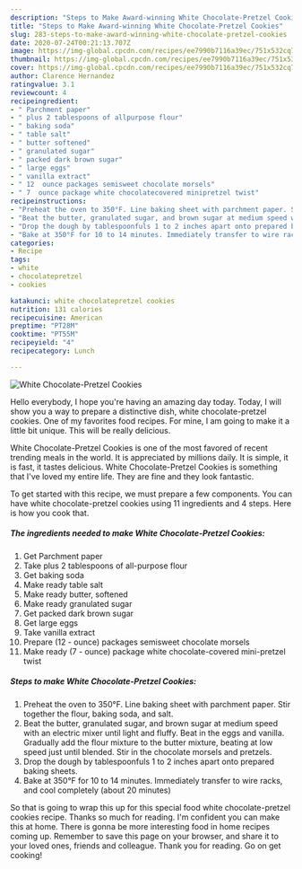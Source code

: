 ```yaml
---
description: "Steps to Make Award-winning White Chocolate-Pretzel Cookies"
title: "Steps to Make Award-winning White Chocolate-Pretzel Cookies"
slug: 283-steps-to-make-award-winning-white-chocolate-pretzel-cookies
date: 2020-07-24T00:21:13.707Z
image: https://img-global.cpcdn.com/recipes/ee7990b7116a39ec/751x532cq70/white-chocolate-pretzel-cookies-recipe-main-photo.jpg
thumbnail: https://img-global.cpcdn.com/recipes/ee7990b7116a39ec/751x532cq70/white-chocolate-pretzel-cookies-recipe-main-photo.jpg
cover: https://img-global.cpcdn.com/recipes/ee7990b7116a39ec/751x532cq70/white-chocolate-pretzel-cookies-recipe-main-photo.jpg
author: Clarence Hernandez
ratingvalue: 3.1
reviewcount: 4
recipeingredient:
- " Parchment paper"
- " plus 2 tablespoons of allpurpose flour"
- " baking soda"
- " table salt"
- " butter softened"
- " granulated sugar"
- " packed dark brown sugar"
- " large eggs"
- " vanilla extract"
- " 12  ounce packages semisweet chocolate morsels"
- " 7  ounce package white chocolatecovered minipretzel twist"
recipeinstructions:
- "Preheat the oven to 350°F. Line baking sheet with parchment paper. Stir together the flour, baking soda, and salt."
- "Beat the butter, granulated sugar, and brown sugar at medium speed with an electric mixer until light and fluffy. Beat in the eggs and vanilla. Gradually add the flour mixture to the butter mixture, beating at low speed just until blended. Stir in the chocolate morsels and pretzels."
- "Drop the dough by tablespoonfuls 1 to 2 inches apart onto prepared baking sheets."
- "Bake at 350°F for 10 to 14 minutes. Immediately transfer to wire racks, and cool completely (about 20 minutes)"
categories:
- Recipe
tags:
- white
- chocolatepretzel
- cookies

katakunci: white chocolatepretzel cookies 
nutrition: 131 calories
recipecuisine: American
preptime: "PT28M"
cooktime: "PT55M"
recipeyield: "4"
recipecategory: Lunch

---
```



![White Chocolate-Pretzel Cookies](https://img-global.cpcdn.com/recipes/ee7990b7116a39ec/751x532cq70/white-chocolate-pretzel-cookies-recipe-main-photo.jpg)

Hello everybody, I hope you're having an amazing day today. Today, I will show you a way to prepare a distinctive dish, white chocolate-pretzel cookies. One of my favorites food recipes. For mine, I am going to make it a little bit unique. This will be really delicious.



White Chocolate-Pretzel Cookies is one of the most favored of recent trending meals in the world. It is appreciated by millions daily. It is simple, it is fast, it tastes delicious. White Chocolate-Pretzel Cookies is something that I've loved my entire life. They are fine and they look fantastic.


To get started with this recipe, we must prepare a few components. You can have white chocolate-pretzel cookies using 11 ingredients and 4 steps. Here is how you cook that.

<!--inarticleads1-->

##### The ingredients needed to make White Chocolate-Pretzel Cookies:

1. Get  Parchment paper
1. Take  plus 2 tablespoons of all-purpose flour
1. Get  baking soda
1. Make ready  table salt
1. Make ready  butter, softened
1. Make ready  granulated sugar
1. Get  packed dark brown sugar
1. Get  large eggs
1. Take  vanilla extract
1. Prepare  (12 - ounce) packages semisweet chocolate morsels
1. Make ready  (7 - ounce) package white chocolate-covered mini-pretzel twist




<!--inarticleads2-->

##### Steps to make White Chocolate-Pretzel Cookies:

1. Preheat the oven to 350°F. Line baking sheet with parchment paper. Stir together the flour, baking soda, and salt.
1. Beat the butter, granulated sugar, and brown sugar at medium speed with an electric mixer until light and fluffy. Beat in the eggs and vanilla. Gradually add the flour mixture to the butter mixture, beating at low speed just until blended. Stir in the chocolate morsels and pretzels.
1. Drop the dough by tablespoonfuls 1 to 2 inches apart onto prepared baking sheets.
1. Bake at 350°F for 10 to 14 minutes. Immediately transfer to wire racks, and cool completely (about 20 minutes)




So that is going to wrap this up for this special food white chocolate-pretzel cookies recipe. Thanks so much for reading. I'm confident you can make this at home. There is gonna be more interesting food in home recipes coming up. Remember to save this page on your browser, and share it to your loved ones, friends and colleague. Thank you for reading. Go on get cooking!

